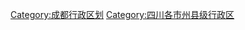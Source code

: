 

[Category:成都行政区划](https://zh.wikipedia.org/wiki/Category:成都行政区划 "wikilink") [Category:四川各市州县级行政区](https://zh.wikipedia.org/wiki/Category:四川各市州县级行政区 "wikilink")
